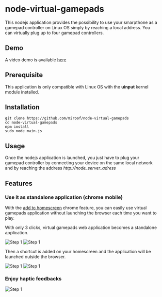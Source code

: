 # node-virtual-gamepads

This nodejs application provides the possibility to use your smarpthone as a gamepad controller
on Linux OS simply by reaching a local address.
You can virtually plug up to four gamepad controllers.

Demo
----
A video demo is available [here](https://www.youtube.com/watch?v=OWgWugNsF7w)

Prerequisite
------------
This application is only compatible with Linux OS with the **uinput** kernel module installed.

Installation
------------
    git clone https://github.com/miroof/node-virtual-gamepads
    cd node-virtual-gamepads
    npm install
    sudo node main.js

Usage
-----
Once the nodejs application is launched, you just have to plug your gamepad controller
by connecting your device on the same local network and by reaching the address *http://node_server_adress*

Features
--------

### Use it as standalone application (chrome mobile)
With the [add to homescreen](https://developer.chrome.com/multidevice/android/installtohomescreen) chrome feature,
you can easily use virtual gamepads application without launching the browser each time you want to play.

With only 3 clicks, virtual gamepads web application becomes a standalone application.

![Step 1](https://github.com/miroof/node-virtual-gamepads/blob/resources/screenshots/standalone_step1.png?raw=true)
![Step 1](https://github.com/miroof/node-virtual-gamepads/blob/resources/screenshots/standalone_step2.png?raw=true)

Then a shortcut is added on your homescreen and the application will be launched outside the browser.

![Step 1](https://github.com/miroof/node-virtual-gamepads/blob/resources/screenshots/standalone_step3.png?raw=true)
![Step 1](https://github.com/miroof/node-virtual-gamepads/blob/resources/screenshots/standalone_step4.png?raw=true)

### Enjoy haptic feedbacks

![Step 1](http://upload.wikimedia.org/wikipedia/commons/b/b8/GravitationalWave_CrossPolarization.gif)
